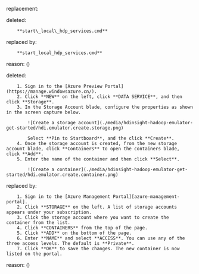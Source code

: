 replacement:

deleted:

		**start\_local\_hdp_services.cmd**

replaced by:

		**start_local_hdp_services.cmd**

reason: ()

deleted:

		1. Sign in to the [Azure Preview Portal](https://manage.windowsazure.cn/).
		2. Click **NEW** on the left, click **DATA SERVICE**, and then click **Storage**.
		3. In the Storage Account blade, configure the properties as shown in the screen capture below.
			
			![Create a storage account](./media/hdinsight-hadoop-emulator-get-started/hdi.emulator.create.storage.png)
		
			Select **Pin to Startboard**, and the click **Create**.
		4. Once the storage account is created, from the new storage account blade, click **Containers** to open the containers blade, click **Add**.
		5. Enter the name of the container and then click **Select**.
		
			![Create a container](./media/hdinsight-hadoop-emulator-get-started/hdi.emulator.create.container.png)

replaced by:

		1. Sign in to the [Azure Management Portal][azure-management-portal].
		2. Click **STORAGE** on the left. A list of storage accounts appears under your subscription.
		3. Click the storage account where you want to create the container from the list.
		4. Click **CONTAINERS** from the top of the page.
		5. Click **ADD** on the bottom of the page.
		6. Enter **NAME** and select **ACCESS**. You can use any of the three access levels. The default is **Private**.
		7. Click **OK** to save the changes. The new container is now listed on the portal.

reason: ()

